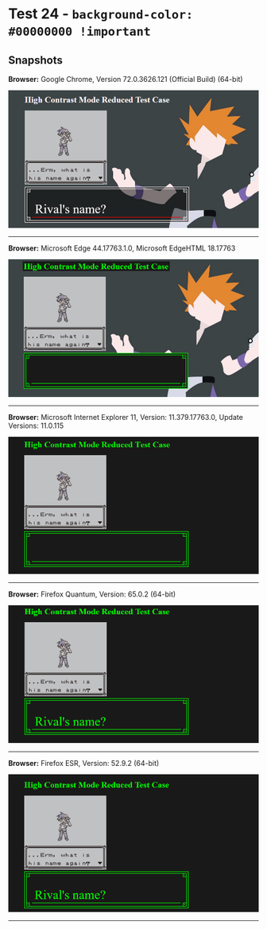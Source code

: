 # Test 24 - `background-color: #00000000 !important`

## Snapshots
**Browser:** Google Chrome, Version 72.0.3626.121 (Official Build) (64-bit)

![Chrome Snapshot](/24-rrggbbaa%20!important%20hex%20notation/snapshots/GoogleChrome.png)
___

**Browser:** Microsoft Edge 44.17763.1.0, Microsoft EdgeHTML 18.17763

![Edge Snapshot](/24-rrggbbaa%20!important%20hex%20notation/snapshots/MicrosoftEdge_HCM.png)
___
**Browser:** Microsoft Internet Explorer 11, Version: 11.379.17763.0, Update Versions: 11.0.115

![Internet Explorer Snapshot](/24-rrggbbaa%20!important%20hex%20notation/snapshots/InternetExplorer_HCM.png)
___
**Browser:** Firefox Quantum, Version: 65.0.2 (64-bit)

![Firefox Quantum Snapshot](/24-rrggbbaa%20!important%20hex%20notation/snapshots/FirefoxQuantum_HCM.png)
___
**Browser:** Firefox ESR, Version: 52.9.2 (64-bit)

![Firefox ESR Snapshot](/24-rrggbbaa%20!important%20hex%20notation/snapshots/FirefoxESR_HCM.png)
___
